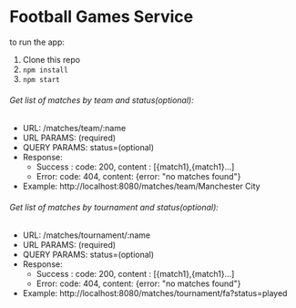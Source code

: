 # Football Games Service

to run the app:

1. Clone this repo
2. `npm install`
3. `npm start`

###### Get list of matches by team and status(optional):

* URL: /matches/team/:name
* URL PARAMS: <name>(required)
* QUERY PARAMS: status=<status>(optional)
* Response:
    - Success : code: 200, content : [{match1},{match1}...]
    - Error: code: 404, content: {error: "no matches found"}
* Example: http://localhost:8080/matches/team/Manchester City
    

###### Get list of matches by tournament and status(optional):

* URL: /matches/tournament/:name
* URL PARAMS: <name>(required)
* QUERY PARAMS: status=<status>(optional)
* Response:
    - Success : code: 200, content : [{match1},{match1}...]
    - Error: code: 404, content: {error: "no matches found"}
* Example: http://localhost:8080/matches/tournament/fa?status=played
